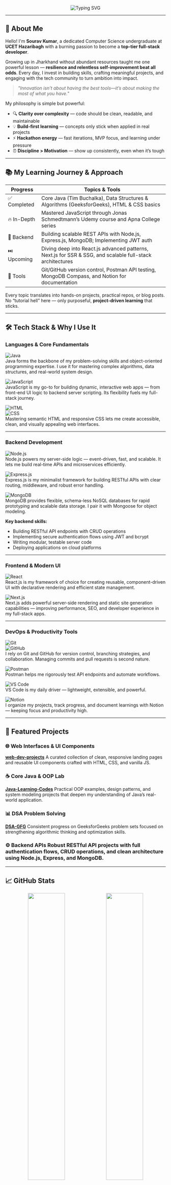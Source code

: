 <!-- 🚀 Welcome Banner -->
<p align="center">
  <img 
    src="https://readme-typing-svg.herokuapp.com?font=JetBrains+Mono&weight=700&size=22&pause=1000&color=B22222&center=true&vCenter=true&width=600&lines=Hey+there!+I’m+Sourav+Kumar+👋;CSE+Student+@+UCET+Hazaribagh;Java+%26+DSA+Learner+🧠;A+Passionate+Tech+Explorer+🚀;Full-Stack+Web+Dev+Enthusiast+🌐;Aspiring+App+Developer+📱;Cloud+Computing+Explorer+☁️" 
    alt="Typing SVG" 
  />
</p>

---

## 🚀 About Me

Hello! I'm **Sourav Kumar**, a dedicated Computer Science undergraduate at **UCET Hazaribagh** with a burning passion to become a **top-tier full-stack developer**.  

Growing up in Jharkhand without abundant resources taught me one powerful lesson — **resilience and relentless self-improvement beat all odds**. Every day, I invest in building skills, crafting meaningful projects, and engaging with the tech community to turn ambition into impact.

> _"Innovation isn’t about having the best tools—it’s about making the most of what you have."_  

My philosophy is simple but powerful:  
- 🔍 **Clarity over complexity** — code should be clean, readable, and maintainable  
- 💡 **Build-first learning** — concepts only stick when applied in real projects  
- ⚡ **Hackathon energy** — fast iterations, MVP focus, and learning under pressure  
- ⏰ **Discipline > Motivation** — show up consistently, even when it’s tough  

---

## 📚 My Learning Journey & Approach

| Progress     | Topics & Tools                                                                              |
|--------------|--------------------------------------------------------------------------------------------|
| ✅ Completed | Core Java (Tim Buchalka), Data Structures & Algorithms (GeeksforGeeks), HTML & CSS basics  |
| 🔥 In-Depth  | Mastered JavaScript through Jonas Schmedtmann’s Udemy course and Apna College series        |
| 🚧 Backend   | Building scalable REST APIs with Node.js, Express.js, MongoDB; Implementing JWT auth       |
| ⏭️ Upcoming | Diving deep into React.js advanced patterns, Next.js for SSR & SSG, and scalable full-stack architectures |
| 🧰 Tools     | Git/GitHub version control, Postman API testing, MongoDB Compass, and Notion for documentation |

Every topic translates into hands-on projects, practical repos, or blog posts. No “tutorial hell” here — only purposeful, **project-driven learning** that sticks.

---

## 🛠️ Tech Stack & Why I Use It

### Languages & Core Fundamentals  
![Java](https://img.shields.io/badge/Java-ED8B00?style=flat-square&logo=openjdk&logoColor=white)  
Java forms the backbone of my problem-solving skills and object-oriented programming expertise. I use it for mastering complex algorithms, data structures, and real-world system design.  

![JavaScript](https://img.shields.io/badge/JavaScript-F7DF1E?style=flat-square&logo=javascript&logoColor=black)  
JavaScript is my go-to for building dynamic, interactive web apps — from front-end UI logic to backend server scripting. Its flexibility fuels my full-stack journey.  

![HTML](https://img.shields.io/badge/HTML5-E34F26?style=flat-square&logo=html5&logoColor=white)  
![CSS](https://img.shields.io/badge/CSS3-1572B6?style=flat-square&logo=css3&logoColor=white)  
Mastering semantic HTML and responsive CSS lets me create accessible, clean, and visually appealing web interfaces.  

---

### Backend Development  
![Node.js](https://img.shields.io/badge/Node.js-339933?style=flat-square&logo=node.js&logoColor=white)  
Node.js powers my server-side logic — event-driven, fast, and scalable. It lets me build real-time APIs and microservices efficiently.  

![Express.js](https://img.shields.io/badge/Express.js-000000?style=flat-square&logo=express&logoColor=white)  
Express.js is my minimalist framework for building RESTful APIs with clear routing, middleware, and robust error handling.  

![MongoDB](https://img.shields.io/badge/MongoDB-4EA94B?style=flat-square&logo=mongodb&logoColor=white)  
MongoDB provides flexible, schema-less NoSQL databases for rapid prototyping and scalable data storage. I pair it with Mongoose for object modeling.  

**Key backend skills:**  
- Building RESTful API endpoints with CRUD operations  
- Implementing secure authentication flows using JWT and bcrypt  
- Writing modular, testable server code  
- Deploying applications on cloud platforms  

---

### Frontend & Modern UI  
![React](https://img.shields.io/badge/React-20232A?style=flat-square&logo=react&logoColor=61DAFB)  
React.js is my framework of choice for creating reusable, component-driven UI with declarative rendering and efficient state management.  

![Next.js](https://img.shields.io/badge/Next.js-000000?style=flat-square&logo=next.js&logoColor=white)  
Next.js adds powerful server-side rendering and static site generation capabilities — improving performance, SEO, and developer experience in my full-stack apps.  

---

### DevOps & Productivity Tools  
![Git](https://img.shields.io/badge/Git-F05032?style=flat-square&logo=git&logoColor=white)  
![GitHub](https://img.shields.io/badge/GitHub-181717?style=flat-square&logo=github&logoColor=white)  
I rely on Git and GitHub for version control, branching strategies, and collaboration. Managing commits and pull requests is second nature.  

![Postman](https://img.shields.io/badge/Postman-FF6C37?style=flat-square&logo=postman&logoColor=white)  
Postman helps me rigorously test API endpoints and automate workflows.  

![VS Code](https://img.shields.io/badge/VSCode-007ACC?style=flat-square&logo=visual-studio-code&logoColor=white)  
VS Code is my daily driver — lightweight, extensible, and powerful.  

![Notion](https://img.shields.io/badge/Notion-000000?style=flat-square&logo=notion&logoColor=white)  
I organize my projects, track progress, and document learnings with Notion — keeping focus and productivity high.  

---

## 💼 Featured Projects

### 🌐 Web Interfaces & UI Components  
**[web-dev-projects](https://github.com/sourav-kumar-357/web-dev-projects)**  A curated collection of clean, responsive landing pages and reusable UI components crafted with HTML, CSS, and vanilla JS.

### ☕ Core Java & OOP Lab  
**[Java-Learning-Codes](https://github.com/sourav-kumar-357/Java-Learning-Codes)**  Practical OOP examples, design patterns, and system modeling projects that deepen my understanding of Java’s real-world application.

### 📊 DSA Problem Solving  
**[DSA-GFG](https://github.com/sourav-kumar-357/DSA-GFG)**  Consistent progress on GeeksforGeeks problem sets focused on strengthening algorithmic thinking and optimization skills.

### ⚙️ Backend APIs  Robust RESTful API projects with full authentication flows, CRUD operations, and clean architecture using Node.js, Express, and MongoDB.

---

## 📈 GitHub Stats

<p align="center">
  <img src="https://github-readme-stats.vercel.app/api?username=sourav-kumar-357&show_icons=true&theme=radical&hide_border=true" width="48%" />
  <img src="https://github-readme-streak-stats.herokuapp.com?user=sourav-kumar-357&theme=radical&hide_border=true" width="48%" />
</p>
<p align="center">
  <img src="https://github-readme-stats.vercel.app/api/top-langs/?username=sourav-kumar-357&layout=compact&theme=radical&hide_border=true" width="48%" />
</p>

---

## 🎯 2024–25 Roadmap

- ✅ Master Core Java, Data Structures, and OOP concepts with real-world coding  
- 🚀 Build scalable backend APIs and secure authentication systems  
- ⚛️ Develop fully functional full-stack applications with React.js & Next.js  
- 🧱 Complete and deploy 3-5 polished full-stack projects with testing and CI/CD practices  
- 🏆 Actively participate in 2-3 hackathons with MVPs ready to demo  
- 💼 Secure remote internships in product-focused or developer-centric teams  
- 📂 Start meaningful open-source contributions to build reputation  
- 🔗 Grow personal brand on LinkedIn and GitHub with regular content and networking  

---

## 🤝 Let’s Connect & Collaborate

I’m always eager to team up with:  
- 💻 Developers passionate about building things from scratch  
- 🌍 Open source contributors seeking collaboration  
- 🧠 Learners committed to consistent growth and skill-sharing  

<p align="center">
  <a href="https://github.com/sourav-kumar-357"><img src="https://img.shields.io/badge/GitHub-181717?style=for-the-badge&logo=github&logoColor=white" /></a>
  <a href="https://linkedin.com/in/souravkumar1976"><img src="https://img.shields.io/badge/LinkedIn-0A66C2?style=for-the-badge&logo=linkedin&logoColor=white" /></a>
</p>

---

## 💬 Final Words

Thanks for stopping by!  
I’m not just coding for the sake of it — I’m here to **build meaningful projects, share knowledge openly, and grow relentlessly**.  

Let’s make the next big thing happen **together**.

---
